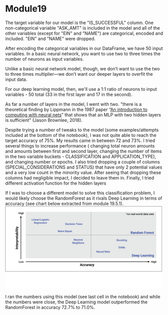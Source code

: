 # Module19

The target variable for our model is the "IS_SUCCESSFUL" column.  One non-categorical variable "ASK_AMT" is included in the model and all of the other variables (except for "EIN" and "NAME") are categorical, encoded and included.  "EIN" and "NAME" were dropped.

After encoding the categorical variables in our DataFrame, we have 50 input variables.  In a basic neural network, you want to use two to three times the number of neurons as input variables.

Unlike a basic neural network model, though, we don’t want to use the two to three times multiplier—we don’t want
our deeper layers to overfit the input data.

For our deep learning model, then, we'll use a 1:1 ratio of neurons to input variables - 50 total (33 in the  first layer and 17 in the second).

As far a number of layers in the model, I went with two.  "there is a theoretical finding by Lippmann in the 1987 paper “[An introduction to computing with neural nets](https://ieeexplore.ieee.org/abstract/document/1165576/)” that shows that an MLP with two hidden layers is sufficient" (Jason Brownlee, 2018).

Despite trying a number of tweaks to the model (some examples/attempts included at the bottom of the notebook), I was not quite able to reach the target accuracy of 75%.  My results came in between 72 and 73%.  I tried several things to increase performance ( changing total neuron amounts and amounts between first and second layer, changing the number of items in the two variable buckets - CLASSIFICATION and APPLICATION_TYPE), and changing number or epochs.  I also tried dropping a couple of columns (SPECIAL_CONSIDERATIONS and STATUS) that have only 2 potential values and a very low count in the minority value.  After seeing that dropping these columns had negligible impact, I decided to leave them in.  Finally, I tried different activation function for the hidden layers

If I was to choose a different model to solve this classification problem, I would likely choose the RandomForest as it rivals Deep Learning in terms of accuracy (see chart below extracted from module 19.5.1).  
<img src="model_options.png" width="500" >

I ran the numbers using this model (see last cell in the notebook) and while the numbers were close, the Deep Learning model outperformed the RandomForest in accuracy 72.7% to 71.0%.
